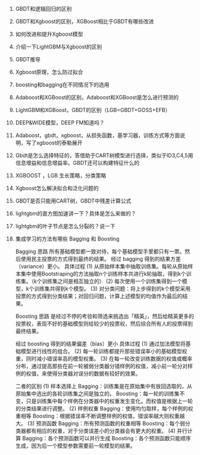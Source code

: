 1. GBDT和逻辑回归的区别
2. GBDT和Xgboost的区别，XGBoost相比于GBDT有哪些改进
3. 如何改进和提升Xgboost模型
4. 介绍一下LightGBM与Xgboost的区别
5. GBDT推导
6. Xgboost原理，怎么防过拟合
7. boosting和bagging在不同情况下的选用
8. Adaboost和XGBoost的区别，Adaboost和XGBoost是怎么进行预测的
9. LightGBM和XGBoost，GBDT的区别（LGB=GBDT+GOSS+EFB）
10. DEEP&WIDE模型，DEEP FM知道吗？
11. Adaboost，gbdt，xgboost，从损失函数，基学习器，训练方式等方面说明，写了xgboost的泰勒展开
12. Gbdt是怎么选择特征的，答借助于CART树模型进行选择，类似于ID3,C4,5用信息增益和信息增益率。GBDT还可以构建特征什么的
13. XGBOOST ，LGB 生长策略，分类策略
14. Xgboost怎么解决拟合和泛化问题的
15. GBDT是否只能用CART树，GBDT中残差计算公式
16. lightgbm的直方图加速讲一下？具体是怎么来做的？
17. lightgbm的叶子节点是怎么分裂的？说一下
18. 集成学习的方法有哪些
	Bagging 和 Boosting

	Bagging 
	思路
	所有基础模型都一致对待，每个基础模型手里都只有一票。然后使用民主投票的方式得到最终的结果。
	经过 bagging 得到的结果方差（variance）更小。
	具体过程
	(1) 从原始样本集中抽取训练集。每轮从原始样本集中使用Bootstraping的方法抽取n个训练样本共进行k轮抽取，得到k个训练集。（k个训练集之间是相互独立的）
	(2) 每次使用一个训练集得到一个模型，k个训练集共得到k个模型。
	(3) 对分类问题：将上步得到的k个模型采用投票的方式得到分类结果；对回归问题，计算上述模型的均值作为最后的结果。
	
	Boosting
	思路
	是经过不停的考验和筛选来挑选出「精英」，然后给精英更多的投票权，表现不好的基础模型则给较少的投票权，然后综合所有人的投票得到最终结果。
	
	经过 boosting 得到的结果偏差（bias）更小
	具体过程
	(1) 通过加法模型将基础模型进行线性的组合。
	(2) 每一轮训练都提升那些错误率小的基础模型权重，同时减小错误率高的模型权重。
	(3) 在每一轮改变训练数据的权值或概率分布，通过提高那些在前一轮被弱分类器分错样例的权值，减小前一轮分对样例的权值，来使得分类器对误分的数据有较好的效果。
	
	二者的区别
	(1) 样本选择上
	Bagging：训练集是在原始集中有放回选取的，从原始集中选出的各轮训练集之间是独立的。
	Boosting：每一轮的训练集不变，只是训练集中每个样例在分类器中的权重发生变化。而权值是根据上一轮的分类结果进行调整。
	(2) 样例权重
	Bagging：使用均匀取样，每个样例的权重相等
	Boosting：根据错误率不断调整样例的权值，错误率越大则权重越大。
	(3) 预测函数
	Bagging：所有预测函数的权重相等
	Boosting：每个弱分类器都有相应的权重，对于分类误差小的分类器会有更大的权重。
	(4) 并行计算
	Bagging：各个预测函数可以并行生成
Boosting：各个预测函数只能顺序生成，因为后一个模型参数需要前一轮模型的结果。